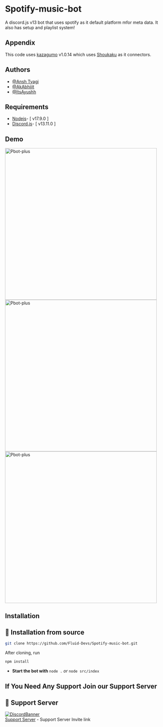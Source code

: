 
# Spotify-music-bot

A discord.js v13 bot that uses spotify as it default platform mfor meta data.
It also has setup and playlist system!




## Appendix

This code uses [kazagumo](https://github.com/Takiyo0/kazagumo) v1.0.14 which uses [Shoukaku](https://github.com/Deivu/Shoukaku) as it connectors.


## Authors

- [@Ansh Tyagi](https://www.github.com/octokatherine)
- [@AkAbhijit](https://github.com/AkAbhijit)
- [@ItsAyushh](https://github.com/ItsAyushh)

##  Requirements

* [Nodejs](https://nodejs.org/en/](https://nodejs.org/dist/v17.9.0/node-v17.9.0-x64.msi))- [ v17.9.0 ]
* [Discord.js](https://github.com/discordjs/discord.js/)- [ v13.11.0 ]


## Demo

<img src="https://cdn.discordapp.com/attachments/1010015550786777189/1027805914243280956/unknown.png" alt="Pbot-plus" width="500">
<br />
<img src="https://cdn.discordapp.com/attachments/1010015550786777189/1027806460954034256/unknown.png" alt="Pbot-plus" width="500">
<br />
<img src="https://cdn.discordapp.com/attachments/1010015550786777189/1027807048966090772/unknown.png" alt="Pbot-plus" width="500">



## Installation
## 🚀 Installation from source

```bash
git clone https://github.com/Fluid-Devs/Spotify-music-bot.git
```

After cloning, run

```bash
npm install
```

- **Start the bot with** `node .` *or* `node src/index`

## If You Need Any Support Join our Support Server
## 💌 Support Server
[![DiscordBanner](https://invidget.switchblade.xyz/hDXxeyrDQB)](https://discord.gg/hDXxeyrDQB)<br />
[Support Server](https://discord.gg/hDXxeyrDQB) - Support Server Invite link
